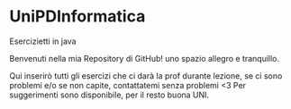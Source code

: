 # UniPDInformatica
Esercizietti in java

Benvenuti nella mia Repository di GitHub!
uno spazio allegro e tranquillo.

Qui inserirò tutti gli esercizi che ci darà la prof durante lezione, se ci sono problemi e/o se non capite, contattatemi senza problemi <3
Per suggerimenti sono disponibile, per il resto buona UNI.

